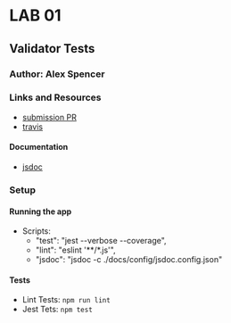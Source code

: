 # LAB 01

## Validator Tests

### Author: Alex Spencer

### Links and Resources
* [submission PR](https://github.com/alexspencer-401-advanced-javascript/lab-01-fix/pull/1)
* [travis](https://travis-ci.com/alexspencer-401-advanced-javascript/lab-01-fix)

#### Documentation
* [jsdoc](docs/config/jsdoc.config.json)

### Setup

#### Running the app

- Scripts:
  * "test": "jest --verbose --coverage",
  * "lint": "eslint '**/*.js'",
  * "jsdoc": "jsdoc -c ./docs/config/jsdoc.config.json"
  
#### Tests
- Lint Tests: `npm run lint`
- Jest Tets: `npm test`

